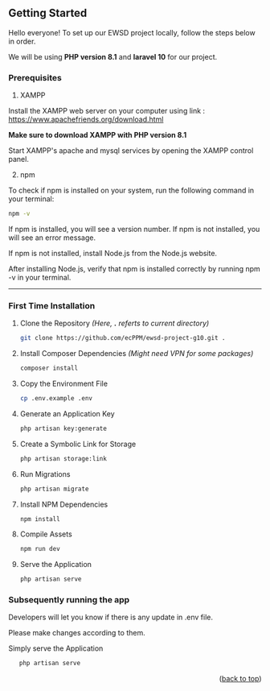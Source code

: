 <!-- GETTING STARTED -->
## Getting Started

Hello everyone! 
To set up our EWSD project locally, follow the steps below in order.

We will be using **PHP version 8.1** and **laravel 10** for our project.

### Prerequisites

1. XAMPP
   
Install the XAMPP web server on your computer using link : https://www.apachefriends.org/download.html

**Make sure to download XAMPP with PHP version 8.1**

Start XAMPP's apache and mysql services by opening the XAMPP control panel.

2. npm
   
To check if npm is installed on your system, run the following command in your terminal:
   ```sh
   npm -v
   ```
If npm is installed, you will see a version number. If npm is not installed, you will see an error message.

If npm is not installed, install Node.js from the Node.js website.

After installing Node.js, verify that npm is installed correctly by running npm -v in your terminal.

---

### First Time Installation

1. Clone the Repository   _(Here, **.** referts to current directory)_
   ```sh
   git clone https://github.com/ecPPM/ewsd-project-g10.git .
   ```
2. Install Composer Dependencies   _(Might need VPN for some packages)_
   ```sh
   composer install
   ```
3. Copy the Environment File
   ```sh
   cp .env.example .env
   ```
4. Generate an Application Key
   ```sh
   php artisan key:generate
   ```
5. Create a Symbolic Link for Storage
   ```sh
   php artisan storage:link
   ```
6. Run Migrations
   ```sh
   php artisan migrate
   ```
7. Install NPM Dependencies
   ```sh
   npm install
   ```
8. Compile Assets
   ```sh
   npm run dev
   ```
9. Serve the Application
   ```sh
   php artisan serve
   ```

### Subsequently running the app

Developers will let you know if there is any update in .env file.

Please make changes according to them.

Simply serve the Application
```sh
   php artisan serve
```

<p align="right">(<a href="#readme-top">back to top</a>)</p>
